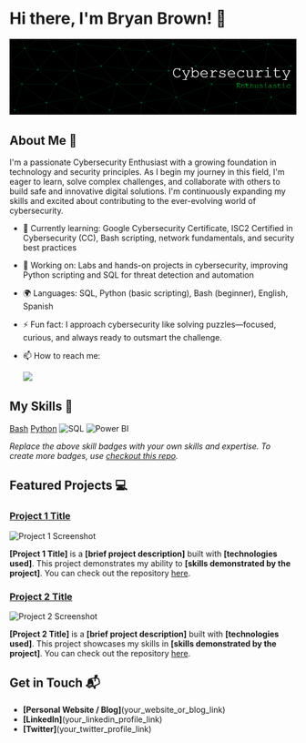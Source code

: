 # Hi there, I'm Bryan Brown! 👋

![Header](./banner.png)

## About Me 🚀

I'm a passionate Cybersecurity Enthusiast with a growing foundation in technology and security principles. As I begin my journey in this field, I'm eager to learn, solve complex challenges, and collaborate with others to build safe and innovative digital solutions. I'm continuously expanding my skills and excited about contributing to the ever-evolving world of cybersecurity.

- 🌱 Currently learning: Google Cybersecurity Certificate, ISC2 Certified in Cybersecurity (CC), Bash scripting, network fundamentals, and security best practices
- 🔭 Working on: Labs and hands-on projects in cybersecurity, improving Python scripting and SQL for threat detection and automation
- 🌍 Languages: SQL, Python (basic scripting), Bash (beginner), English, Spanish
- ⚡ Fun fact: I approach cybersecurity like solving puzzles—focused, curious, and always ready to outsmart the challenge.
- 📫 How to reach me:

  <a href="https://www.linkedin.com/in/bryanbrown30/"><img src="https://img.shields.io/badge/-LinkedIn-0072b1?&style=for-the-badge&logo=linkedin&logoColor=white" /></a>


## My Skills 🧠

[Bash](https://img.shields.io/badge/-Bash-4EAA25?style=flat-square&logo=gnubash&logoColor=white)
[Python](https://img.shields.io/badge/-Python-3776AB?style=flat-square&logo=python&logoColor=white)
![SQL](https://img.shields.io/badge/-SQL-4479A1?style=flat-square&logo=mysql&logoColor=white)
![Power BI](https://img.shields.io/badge/-Power%20BI-F2C811?style=flat-square&logo=powerbi&logoColor=black)


*Replace the above skill badges with your own skills and expertise. To create more badges, use [checkout this repo](https://github.com/alexandresanlim/Badges4-README.md-Profile).*

## Featured Projects 💻

### [Project 1 Title](project_1_link)

![Project 1 Screenshot](project_1_screenshot_url)

**[Project 1 Title]** is a **[brief project description]** built with **[technologies used]**. This project demonstrates my ability to **[skills demonstrated by the project]**. You can check out the repository [here](project_1_repository_link).

### [Project 2 Title](project_2_link)

![Project 2 Screenshot](project_2_screenshot_url)

**[Project 2 Title]** is a **[brief project description]** built with **[technologies used]**. This project showcases my skills in **[skills demonstrated by the project]**. You can check out the repository [here](project_2_repository_link).

## Get in Touch 📬

- **[Personal Website / Blog]**(your_website_or_blog_link)
- **[LinkedIn]**(your_linkedin_profile_link)
- **[Twitter]**(your_twitter_profile_link)



